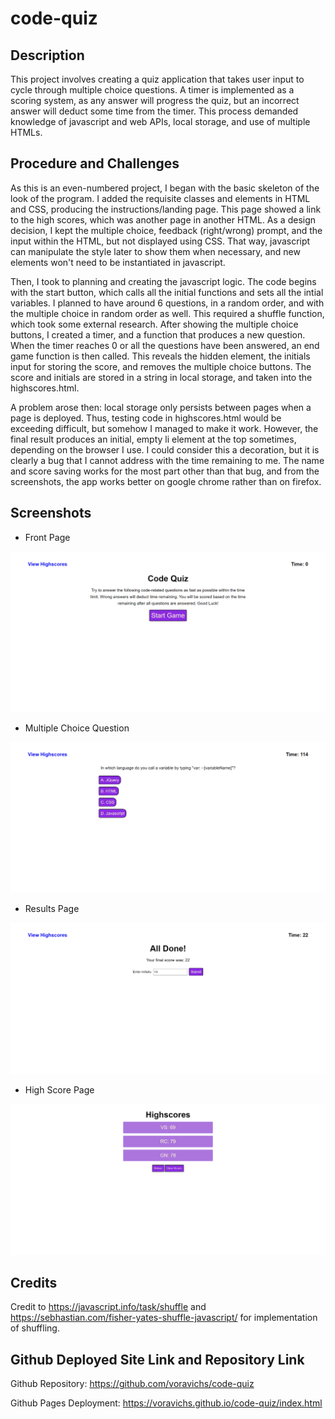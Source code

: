 # code-quiz

## Description

This project involves creating a quiz application that takes user input to cycle through multiple choice questions. A timer is implemented as a scoring system, as any answer will progress the quiz, but an incorrect answer will deduct some time from the timer. This process demanded knowledge of javascript and web APIs, local storage, and use of multiple HTMLs.

## Procedure and Challenges

As this is an even-numbered project, I began with the basic skeleton of the look of the program. I added the requisite classes and elements in HTML and CSS, producing the instructions/landing page. This page showed a link to the high scores, which was another page in another HTML. As a design decision, I kept the multiple choice, feedback (right/wrong) prompt, and the input within the HTML, but not displayed using CSS. That way, javascript can manipulate the style later to show them when necessary, and new elements won't need to be instantiated in javascript.

Then, I took to planning and creating the javascript logic. The code begins with the start button, which calls all the initial functions and sets all the intial variables. I planned to have around 6 questions, in a random order, and with the multiple choice in random order as well. This required a shuffle function, which took some external research. After showing the multiple choice buttons, I created a timer, and a function that produces a new question. When the timer reaches 0 or all the questions have been answered, an end game function is then called. This reveals the hidden element, the initials input for storing the score, and removes the multiple choice buttons. The score and initials are stored in a string in local storage, and taken into the highscores.html.

A problem arose then: local storage only persists between pages when a page is deployed. Thus, testing code in highscores.html would be exceeding difficult, but somehow I managed to make it work. However, the final result produces an initial, empty li element at the top sometimes, depending on the browser I use. I could consider this a decoration, but it is clearly a bug that I cannot address with the time remaining to me. The name and score saving works for the most part other than that bug, and from the screenshots, the app works better on google chrome rather than on firefox.

## Screenshots

* Front Page

![the front page of code quiz, with instructions and a start button](./assets/images/screen1.PNG)

* Multiple Choice Question

![a multiple choice question](./assets/images/screen2.PNG)

* Results Page

![a results page showing a score and prompting users' initials](./assets/images/screen3.PNG)

* High Score Page

![a page with 3 initials followed by their scores](./assets/images/screen4.PNG)

## Credits

Credit to https://javascript.info/task/shuffle and https://sebhastian.com/fisher-yates-shuffle-javascript/ for implementation of shuffling.


## Github Deployed Site Link and Repository Link

Github Repository: https://github.com/voravichs/code-quiz

Github Pages Deployment: https://voravichs.github.io/code-quiz/index.html

